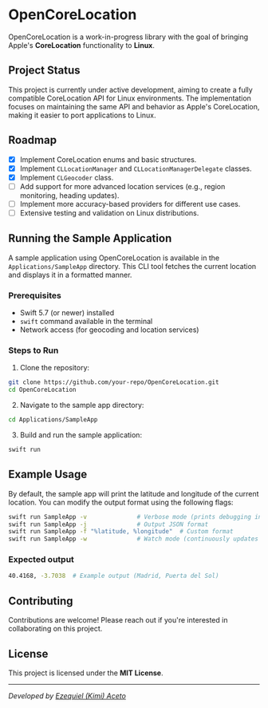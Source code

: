 # OpenCoreLocation

OpenCoreLocation is a work-in-progress library with the goal of bringing Apple's **CoreLocation** functionality to **Linux**.

## Project Status
This project is currently under active development, aiming to create a fully compatible CoreLocation API for Linux environments. The implementation focuses on maintaining the same API and behavior as Apple's CoreLocation, making it easier to port applications to Linux.

## Roadmap
- [x] Implement CoreLocation enums and basic structures.
- [x] Implement `CLLocationManager` and `CLLocationManagerDelegate` classes.
- [x] Implement `CLGeocoder` class.
- [ ] Add support for more advanced location services (e.g., region monitoring, heading updates).
- [ ] Implement more accuracy-based providers for different use cases.
- [ ] Extensive testing and validation on Linux distributions.

## Running the Sample Application
A sample application using OpenCoreLocation is available in the `Applications/SampleApp` directory. This CLI tool fetches the current location and displays it in a formatted manner.

### **Prerequisites**
- Swift 5.7 (or newer) installed
- `swift` command available in the terminal
- Network access (for geocoding and location services)

### **Steps to Run**

1. Clone the repository:
```sh
git clone https://github.com/your-repo/OpenCoreLocation.git
cd OpenCoreLocation
```

2.	Navigate to the sample app directory:
```sh
cd Applications/SampleApp
```

3.	Build and run the sample application:
```sh
swift run
```

## Example Usage

By default, the sample app will print the latitude and longitude of the current location. You can modify the output format using the following flags:

```sh
swift run SampleApp -v              # Verbose mode (prints debugging info)
swift run SampleApp -j              # Output JSON format
swift run SampleApp -f "%latitude, %longitude"  # Custom format
swift run SampleApp -w              # Watch mode (continuously updates location)
```

### Expected output

```sh
40.4168, -3.7038  # Example output (Madrid, Puerta del Sol)
```

## Contributing
Contributions are welcome! Please reach out if you're interested in collaborating on this project.

## License
This project is licensed under the **MIT License**.

---
*Developed by [Ezequiel (Kimi) Aceto](https://eaceto.dev)*